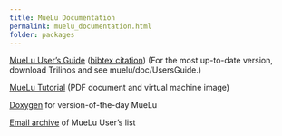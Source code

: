 ```yaml
---
title: MueLu Documentation
permalink: muelu_documentation.html
folder: packages
---
```


[MueLu User’s Guide](https://trilinos.org/wordpress/wp-content/uploads/2014/10/mueluguide.pdf) ([bibtex citation](http://trilinos.org/packages/muelu/muelu-citation)) (For the most up-to-date version, download Trilinos and see muelu/doc/UsersGuide.)

[MueLu Tutorial](http://trilinos.org/packages/muelu/muelu-tutorial/ "MueLu Tutorial") (PDF document and virtual machine image)

[Doxygen](http://trilinos.org/docs/dev/packages/muelu/doc/html/index.html) for version-of-the-day MueLu

[Email archive](https://software.sandia.gov/pipermail/muelu-users/) of MueLu User’s list